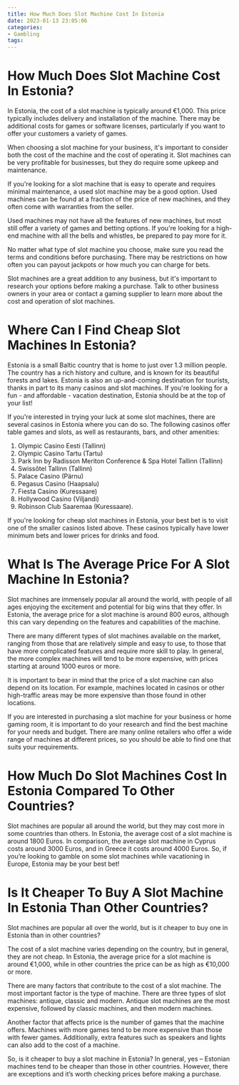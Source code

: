 ```yaml
---
title: How Much Does Slot Machine Cost In Estonia
date: 2023-01-13 23:05:06
categories:
- Gambling
tags:
---
```



#  How Much Does Slot Machine Cost In Estonia?

In Estonia, the cost of a slot machine is typically around €1,000. This price typically includes delivery and installation of the machine. There may be additional costs for games or software licenses, particularly if you want to offer your customers a variety of games.

When choosing a slot machine for your business, it's important to consider both the cost of the machine and the cost of operating it. Slot machines can be very profitable for businesses, but they do require some upkeep and maintenance.

If you're looking for a slot machine that is easy to operate and requires minimal maintenance, a used slot machine may be a good option. Used machines can be found at a fraction of the price of new machines, and they often come with warranties from the seller.

Used machines may not have all the features of new machines, but most still offer a variety of games and betting options. If you're looking for a high-end machine with all the bells and whistles, be prepared to pay more for it.

No matter what type of slot machine you choose, make sure you read the terms and conditions before purchasing. There may be restrictions on how often you can payout jackpots or how much you can charge for bets.

Slot machines are a great addition to any business, but it's important to research your options before making a purchase. Talk to other business owners in your area or contact a gaming supplier to learn more about the cost and operation of slot machines.

#  Where Can I Find Cheap Slot Machines In Estonia?

Estonia is a small Baltic country that is home to just over 1.3 million people. The country has a rich history and culture, and is known for its beautiful forests and lakes. Estonia is also an up-and-coming destination for tourists, thanks in part to its many casinos and slot machines. If you're looking for a fun - and affordable - vacation destination, Estonia should be at the top of your list!

If you're interested in trying your luck at some slot machines, there are several casinos in Estonia where you can do so. The following casinos offer table games and slots, as well as restaurants, bars, and other amenities:

1) Olympic Casino Eesti (Tallinn)
2) Olympic Casino Tartu (Tartu)
3) Park Inn by Radisson Meriton Conference & Spa Hotel Tallinn (Tallinn)
4) Swissôtel Tallinn (Tallinn)
5) Palace Casino (Pärnu)
6) Pegasus Casino (Haapsalu)
7) Fiesta Casino (Kuressaare)
8) Hollywood Casino (Viljandi)
9) Robinson Club Saaremaa (Kuressaare).

If you're looking for cheap slot machines in Estonia, your best bet is to visit one of the smaller casinos listed above. These casinos typically have lower minimum bets and lower prices for drinks and food.

#  What Is The Average Price For A Slot Machine In Estonia?

Slot machines are immensely popular all around the world, with people of all ages enjoying the excitement and potential for big wins that they offer. In Estonia, the average price for a slot machine is around 800 euros, although this can vary depending on the features and capabilities of the machine.

There are many different types of slot machines available on the market, ranging from those that are relatively simple and easy to use, to those that have more complicated features and require more skill to play. In general, the more complex machines will tend to be more expensive, with prices starting at around 1000 euros or more.

It is important to bear in mind that the price of a slot machine can also depend on its location. For example, machines located in casinos or other high-traffic areas may be more expensive than those found in other locations.

If you are interested in purchasing a slot machine for your business or home gaming room, it is important to do your research and find the best machine for your needs and budget. There are many online retailers who offer a wide range of machines at different prices, so you should be able to find one that suits your requirements.

#  How Much Do Slot Machines Cost In Estonia Compared To Other Countries?

Slot machines are popular all around the world, but they may cost more in some countries than others. In Estonia, the average cost of a slot machine is around 1800 Euros. In comparison, the average slot machine in Cyprus costs around 3000 Euros, and in Greece it costs around 4000 Euros. So, if you’re looking to gamble on some slot machines while vacationing in Europe, Estonia may be your best bet!

#  Is It Cheaper To Buy A Slot Machine In Estonia Than Other Countries?

Slot machines are popular all over the world, but is it cheaper to buy one in Estonia than in other countries?

The cost of a slot machine varies depending on the country, but in general, they are not cheap. In Estonia, the average price for a slot machine is around €1,000, while in other countries the price can be as high as €10,000 or more.

There are many factors that contribute to the cost of a slot machine. The most important factor is the type of machine. There are three types of slot machines: antique, classic and modern. Antique slot machines are the most expensive, followed by classic machines, and then modern machines.

Another factor that affects price is the number of games that the machine offers. Machines with more games tend to be more expensive than those with fewer games. Additionally, extra features such as speakers and lights can also add to the cost of a machine.

So, is it cheaper to buy a slot machine in Estonia? In general, yes – Estonian machines tend to be cheaper than those in other countries. However, there are exceptions and it’s worth checking prices before making a purchase.